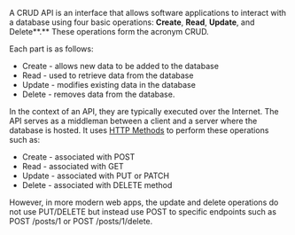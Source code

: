 A CRUD API is an interface that allows software applications to interact with a database using four basic operations: **Create**, **Read**, **Update**, and Delete**.** These operations form the acronym CRUD.

Each part is as follows:

- Create - allows new data to be added to the database
- Read - used to retrieve data from the database
- Update - modifies existing data in the database
- Delete - removes data from the database.

In the context of an API, they are typically executed over the Internet. The API serves as a middleman between a client and a server where the database is hosted. It uses [HTTP Methods](../web/verbs.md) to perform these operations such as:

- Create - associated with POST
- Read - associated with GET
- Update - associated with PUT or PATCH
- Delete - associated with DELETE method

However, in more modern web apps, the update and delete operations do not use PUT/DELETE but instead use POST to specific endpoints such as POST /posts/1 or POST /posts/1/delete.
